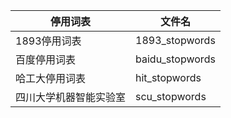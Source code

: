 | 停用词表        | 文件名             |
| ----------- | --------------- |
| 1893停用词表    | 1893_stopwords  |
| 百度停用词表      | baidu_stopwords |
| 哈工大停用词表     | hit_stopwords   |
| 四川大学机器智能实验室 | scu_stopwords   |
